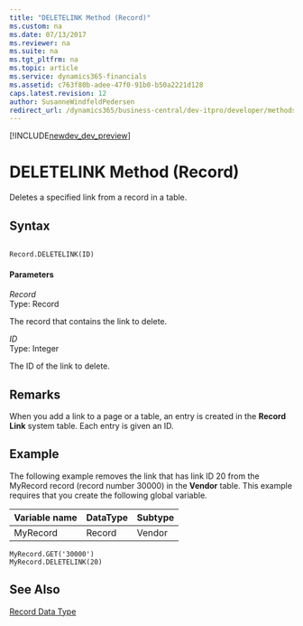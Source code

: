 ```yaml
---
title: "DELETELINK Method (Record)"
ms.custom: na
ms.date: 07/13/2017
ms.reviewer: na
ms.suite: na
ms.tgt_pltfrm: na
ms.topic: article
ms.service: dynamics365-financials
ms.assetid: c763f80b-adee-47f0-91b0-b50a2221d128
caps.latest.revision: 12
author: SusanneWindfeldPedersen
redirect_url: /dynamics365/business-central/dev-itpro/developer/methods/devenv-al-method-reference
---
```


[!INCLUDE[newdev_dev_preview](../includes/newdev_dev_preview.md)]

# DELETELINK Method (Record)
Deletes a specified link from a record in a table.  
  
## Syntax  
  
```  
  
Record.DELETELINK(ID)  
```  
  
#### Parameters  
 *Record*  
 Type: Record  
  
 The record that contains the link to delete.  
  
 *ID*  
 Type: Integer  
  
 The ID of the link to delete.  
  
## Remarks  
 When you add a link to a page or a table, an entry is created in the **Record Link** system table. Each entry is given an ID.  
  
## Example  
 The following example removes the link that has link ID 20 from the MyRecord record \(record number 30000\) in the **Vendor** table. This example requires that you create the following global variable.  
  
|Variable name|DataType|Subtype|  
|-------------------|--------------|-------------|  
|MyRecord|Record|Vendor|  
  
```  
MyRecord.GET('30000')  
MyRecord.DELETELINK(20)  
```  
  
## See Also  
 [Record Data Type](../datatypes/devenv-Record-Data-Type.md)